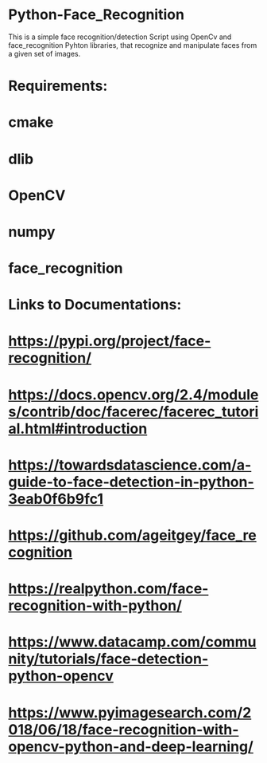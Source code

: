 # Python-Face_Recognition
This is a simple face recognition/detection Script using OpenCv and face_recognition Pyhton libraries, that recognize and manipulate faces from  a given set of images.

# Requirements:
#              cmake
#              dlib
#              OpenCV
#              numpy
#              face_recognition



# Links to Documentations:
#                        https://pypi.org/project/face-recognition/
#                        https://docs.opencv.org/2.4/modules/contrib/doc/facerec/facerec_tutorial.html#introduction
#                        https://towardsdatascience.com/a-guide-to-face-detection-in-python-3eab0f6b9fc1
#                        https://github.com/ageitgey/face_recognition
#                        https://realpython.com/face-recognition-with-python/
#                        https://www.datacamp.com/community/tutorials/face-detection-python-opencv
#                        https://www.pyimagesearch.com/2018/06/18/face-recognition-with-opencv-python-and-deep-learning/
